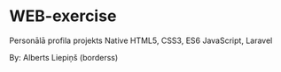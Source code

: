 # WEB-exercise

Personālā profila projekts
Native HTML5, CSS3, ES6 JavaScript, Laravel

By: Alberts Liepiņš (borderss)
